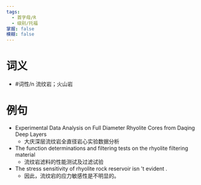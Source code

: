 ```yaml
---
tags:
  - 首字母/R
  - 级别/托福
掌握: false
模糊: false
---
```

# 词义
- #词性/n  流纹岩；火山岩
# 例句
- Experimental Data Analysis on Full Diameter Rhyolite Cores from Daqing Deep Layers
	- 大庆深层流纹岩全直径岩心实验数据分析
- The function determinations and filtering tests on the rhyolite filtering material
	- 流纹岩滤料的性能测试及过滤试验
- The stress sensitivity of rhyolite rock reservoir isn 't evident .
	- 因此，流纹宕的应力敏感性是不明显的。
